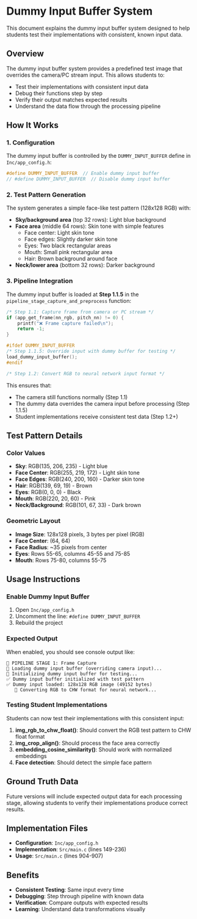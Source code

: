 # Dummy Input Buffer System

This document explains the dummy input buffer system designed to help students test their implementations with consistent, known input data.

## Overview

The dummy input buffer system provides a predefined test image that overrides the camera/PC stream input. This allows students to:
- Test their implementations with consistent input data
- Debug their functions step by step
- Verify their output matches expected results
- Understand the data flow through the processing pipeline

## How It Works

### 1. Configuration
The dummy input buffer is controlled by the `DUMMY_INPUT_BUFFER` define in `Inc/app_config.h`:

```c
#define DUMMY_INPUT_BUFFER  // Enable dummy input buffer
// #define DUMMY_INPUT_BUFFER  // Disable dummy input buffer
```

### 2. Test Pattern Generation
The system generates a simple face-like test pattern (128x128 RGB) with:
- **Sky/background area** (top 32 rows): Light blue background
- **Face area** (middle 64 rows): Skin tone with simple features
  - Face center: Light skin tone
  - Face edges: Slightly darker skin tone
  - Eyes: Two black rectangular areas
  - Mouth: Small pink rectangular area
  - Hair: Brown background around face
- **Neck/lower area** (bottom 32 rows): Darker background

### 3. Pipeline Integration
The dummy input buffer is loaded at **Step 1.1.5** in the `pipeline_stage_capture_and_preprocess` function:

```c
/* Step 1.1: Capture frame from camera or PC stream */
if (app_get_frame(nn_rgb, pitch_nn) != 0) {
    printf("❌ Frame capture failed\n");
    return -1;
}

#ifdef DUMMY_INPUT_BUFFER
/* Step 1.1.5: Override input with dummy buffer for testing */
load_dummy_input_buffer();
#endif

/* Step 1.2: Convert RGB to neural network input format */
```

This ensures that:
- The camera still functions normally (Step 1.1)
- The dummy data overrides the camera input before processing (Step 1.1.5)
- Student implementations receive consistent test data (Step 1.2+)

## Test Pattern Details

### Color Values
- **Sky**: RGB(135, 206, 235) - Light blue
- **Face Center**: RGB(255, 219, 172) - Light skin tone
- **Face Edges**: RGB(240, 200, 160) - Darker skin tone
- **Hair**: RGB(139, 69, 19) - Brown
- **Eyes**: RGB(0, 0, 0) - Black
- **Mouth**: RGB(220, 20, 60) - Pink
- **Neck/Background**: RGB(101, 67, 33) - Dark brown

### Geometric Layout
- **Image Size**: 128x128 pixels, 3 bytes per pixel (RGB)
- **Face Center**: (64, 64)
- **Face Radius**: ~35 pixels from center
- **Eyes**: Rows 55-65, columns 45-55 and 75-85
- **Mouth**: Rows 75-80, columns 55-75

## Usage Instructions

### Enable Dummy Input Buffer
1. Open `Inc/app_config.h`
2. Uncomment the line: `#define DUMMY_INPUT_BUFFER`
3. Rebuild the project

### Expected Output
When enabled, you should see console output like:
```
📸 PIPELINE STAGE 1: Frame Capture
🔄 Loading dummy input buffer (overriding camera input)...
🎯 Initializing dummy input buffer for testing...
✅ Dummy input buffer initialized with test pattern
✅ Dummy input loaded: 128x128 RGB image (49152 bytes)
   🔄 Converting RGB to CHW format for neural network...
```

### Testing Student Implementations
Students can now test their implementations with this consistent input:

1. **img_rgb_to_chw_float()**: Should convert the RGB test pattern to CHW float format
2. **img_crop_align()**: Should process the face area correctly
3. **embedding_cosine_similarity()**: Should work with normalized embeddings
4. **Face detection**: Should detect the simple face pattern

## Ground Truth Data
Future versions will include expected output data for each processing stage, allowing students to verify their implementations produce correct results.

## Implementation Files
- **Configuration**: `Inc/app_config.h`
- **Implementation**: `Src/main.c` (lines 149-236)
- **Usage**: `Src/main.c` (lines 904-907)

## Benefits
- **Consistent Testing**: Same input every time
- **Debugging**: Step through pipeline with known data
- **Verification**: Compare outputs with expected results
- **Learning**: Understand data transformations visually